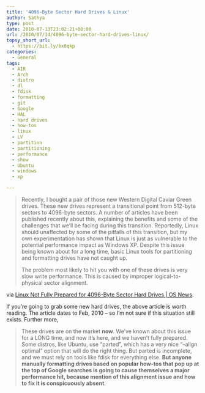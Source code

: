 ```yaml
---
title: '4096-Byte Sector Hard Drives & Linux'
author: Sathya
type: post
date: 2010-07-13T23:02:21+00:00
url: /2010/07/14/4096-byte-sector-hard-drives-linux/
topsy_short_url:
  - https://bit.ly/bx6qkp
categories:
  - General
tags:
  - AIR
  - Arch
  - distro
  - dl
  - fdisk
  - formatting
  - git
  - Google
  - HAL
  - hard drives
  - how-tos
  - linux
  - LV
  - partition
  - partitioning
  - performance
  - show
  - Ubuntu
  - windows
  - xp

---
```

> Recently, I bought a pair of those new Western Digital Caviar Green drives. These new drives represent a transitional point from 512-byte sectors to 4096-byte sectors. A number of articles have been published recently about this, explaining the benefits and some of the challenges that we&#8217;ll be facing during this transition. Reportedly, Linux should unaffected by some of the pitfalls of this transition, but my own experimentation has shown that Linux is just as vulnerable to the potential performance impact as Windows XP. Despite this issue being known about for a long time, basic Linux tools for partitioning and formatting drives have not caught up.
> 
> The problem most likely to hit you with one of these drives is very slow write performance. This is caused by improper logical-to-physical sector alignment.

via [Linux Not Fully Prepared for 4096-Byte Sector Hard Drives | OS News][1].

If you&#8217;re going to grab some new hard drives, the above article is worth reading. The article dates to Feb, 2010 &#8211; so I&#8217;m not sure if this situation still exists. Further more,

> These drives are on the market **now**. We&#8217;ve known about this issue for a LONG time, and now it&#8217;s here, and we haven&#8217;t fully prepared. Some distros, like Ubuntu, use &#8220;parted&#8221;, which has a very nice &#8220;&#8211;align optimal&#8221; option that will do the right thing. But parted is incomplete, and we must rely on tools like fdisk for everything else. **But anyone manually formatting drives based on popular how-tos that pop up at the top of Google searches is going to cause themselves a major performance hit, because mention of this alignment issue and how to fix it is conspicuously absent**.

 [1]: https://www.osnews.com/story/22872/Linux_Not_Fully_Prepared_for_4096-Byte_Sector_Hard_Drives